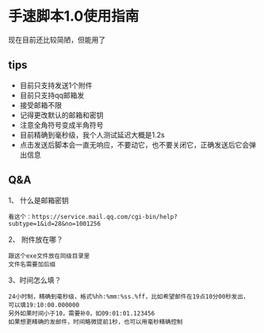 # 手速脚本1.0使用指南 
现在目前还比较简陋，但能用了
## tips
+ 目前只支持发送1个附件
+ 目前只支持qq邮箱发
+ 接受邮箱不限
+ 记得更改默认的邮箱和密钥
+ 注意全角符号变成半角符号
+ 目前精确到毫秒级，我个人测试延迟大概是1.2s
+ 点击发送后脚本会一直无响应，不要动它，也不要关闭它，正确发送后它会弹出信息
## Q&A
1、 什么是邮箱密钥

	看这个：https://service.mail.qq.com/cgi-bin/help?subtype=1&id=28&no=1001256
2、 附件放在哪？

    跟这个exe文件放在同级目录里
    文件名需要加后缀 
3、时间怎么填？

    24小时制，精确到毫秒级，格式%hh:%mm:%ss.%ff，比如希望邮件在19点10分00秒发出，
	可以填19:10:00.000000
	另外如果时间小于10，需要补0，如09:01:01.123456
	如果想更精确的发邮件，时间略微提前1秒，也可以用毫秒精确控制
	
